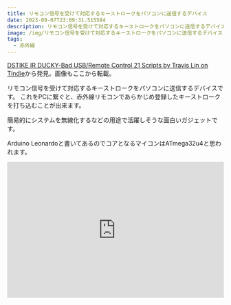 ```yaml
---
title: リモコン信号を受けて対応するキーストロークをパソコンに送信するデバイス
date: 2023-09-07T23:09:31.515584
description: リモコン信号を受けて対応するキーストロークをパソコンに送信するデバイスを紹介します
image: /img/リモコン信号を受けて対応するキーストロークをパソコンに送信するデバイス.jpg
tags:
  - 赤外線
---
```

[DSTIKE IR DUCKY-Bad USB/Remote Control 21 Scripts by Travis Lin on Tindie](https://www.tindie.com/products/lspoplove/dstike-ir-ducky-bad-usbremote-control-21-scripts/)から発見。画像もここから転載。

リモコン信号を受けて対応するキーストロークをパソコンに送信するデバイスです。
これをPCに繋ぐと、赤外線リモコンであらかじめ登録したキーストロークを打ち込むことが出来ます。

簡易的にシステムを無線化するなどの用途で活躍しそうな面白いガジェットです。

Arduino Leonardoと書いてあるのでコアとなるマイコンはATmega32u4と思われます。

<iframe width="100%" height="315" src="https://www.youtube.com/embed/vfE30hQlqqc" title="YouTube video player" frameborder="0" allow="accelerometer; autoplay; clipboard-write; encrypted-media; gyroscope; picture-in-picture" allowfullscreen></iframe>

